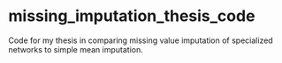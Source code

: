 # missing_imputation_thesis_code
 Code for my thesis in comparing missing value imputation of specialized networks to simple mean imputation.
